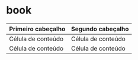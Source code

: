 # book
 
| Primeiro cabeçalho  |  Segundo cabeçalho  |
| ------------------- | ------------------- |
|  Célula de conteúdo |  Célula de conteúdo |
|  Célula de conteúdo |  Célula de conteúdo |
